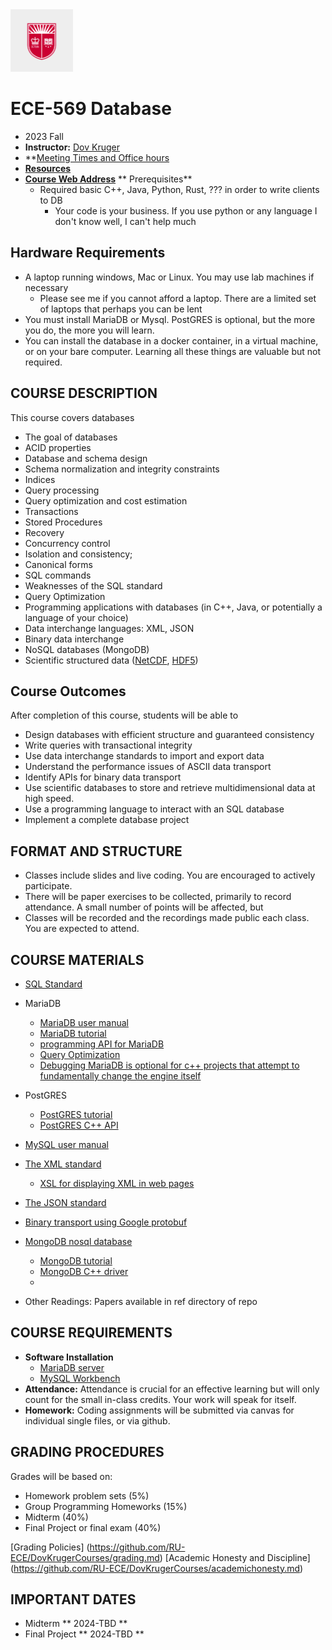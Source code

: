 <a href="https://www.ece.rutgers.edu">
  <img src="assets/RUshield.png" alt="Rutgers University" width="100">
</a>

# ECE-569 Database
* 2023 Fall
* **Instructor:**  [Dov Kruger](https://RU-ECE/DovKrugerCourses/DovKrugerBio.md)
* **[Meeting Times and Office hours](https://bit.ly/3ObwKEr)
* **[Resources](https:github.com//RU-ece/DovKrugerCourses/DovKrugerBio.md)**
* **[Course Web Address](https://github.com/RU-ECE/ECE569-DB)**
** Prerequisites**
  * Required basic C++, Java, Python, Rust, ??? in order to write clients to DB
    * Your code is your business. If you use python or any language I don't know well, I can't help much

## Hardware Requirements

* A laptop running windows, Mac or Linux. You may use lab machines if necessary
  * Please see me if you cannot afford a laptop. There are a limited set of laptops that perhaps you can be lent
* You must install MariaDB or Mysql. PostGRES is optional, but the more you do, the more you will learn.
* You can install the database in a docker container, in a virtual machine, or on your bare computer. Learning all these things are valuable but not required.

## COURSE DESCRIPTION

This course covers databases

* The goal of databases
* ACID properties
* Database and schema design
* Schema normalization and integrity constraints
* Indices
* Query processing
* Query optimization and cost estimation
* Transactions
* Stored Procedures
* Recovery
* Concurrency control
* Isolation and consistency; 
* Canonical forms
* SQL commands
* Weaknesses of the SQL standard
* Query Optimization
* Programming applications with databases (in C++, Java, or potentially a language of your choice)
* Data interchange languages: XML, JSON
* Binary data interchange
* NoSQL databases (MongoDB)
* Scientific structured data ([NetCDF](https://docs.unidata.ucar.edu/netcdf-c/current/), [HDF5](https://www.hdfgroup.org/))

## Course Outcomes

After completion of this course, students will be able to
*  Design databases with efficient structure and guaranteed consistency
*  Write queries with transactional integrity
*  Use data interchange standards to import and export data
*  Understand the performance issues of ASCII data transport
*  Identify APIs for binary data transport
*  Use scientific databases to store and retrieve multidimensional data at high speed. 
*  Use a programming language to interact with an SQL database
*  Implement a complete database project
  
## FORMAT AND STRUCTURE
* Classes include slides and live coding. You are encouraged to actively participate.
* There will be paper exercises to be collected, primarily to record attendance. A small number of points will be affected, but 
* Classes will be recorded and the recordings made public each class. You are expected to attend.

## COURSE MATERIALS

* [SQL Standard](https://en.wikipedia.org/wiki/ISO/IEC_9075)
* MariaDB
  * [MariaDB user manual](https://mariadb.com/kb/en/documentation/)
  * [MariaDB tutorial](https://www.mariadbtutorial.com/)
  * [programming API for MariaDB](https://mariadb.com/docs/server/connect/programming-languages/)
  * [Query Optimization](https://mariadb.com/kb/en/query-optimizations/)
  * [Debugging MariaDB is optional for c++ projects that attempt to fundamentally change the engine itself](https://mariadb.com/kb/en/debugging-mariadb-with-a-debugger/)
* PostGRES
  * [PostGRES tutorial](https://www.postgresql.org/docs/current/tutorial.html)
  * [PostGRES C++ API](https://www.postgresql.org/docs/7.2/libpqplusplus.html)
* [MySQL user manual](https://dev.mysql.com/doc/refman/8.0/en/)

* [The XML standard](https://www.w3.org/TR/xml/)
  * [XSL for displaying XML in web pages](https://www.w3.org/Style/XSL/)
* [The JSON standard](https://www.json.org/json-en.html)
* [Binary transport using Google protobuf](https://protobuf.dev/)
* [MongoDB nosql database](https://www.mongodb.com/)
  * [MongoDB tutorial]()
  * [MongoDB C++ driver](https://www.mongodb.com/docs/drivers/cxx/)
  * []()

* Other Readings: 	Papers available in ref directory of repo

## COURSE REQUIREMENTS

* **Software Installation**
  * [MariaDB server](https://mariadb.org/download/) 
  * [MySQL Workbench](https://dev.mysql.com/downloads/workbench/)  
* **Attendance:**	Attendance is crucial for an effective learning but will only count for the small in-class credits. Your work will speak for itself.
* **Homework:** 	Coding assignments will be submitted via canvas for individual single files, or via github.

## GRADING PROCEDURES
Grades will be based on:
* Homework problem sets                                (5%)
* Group Programming Homeworks                         (15%)
* Midterm                                             (40%)
* Final Project or final exam                         (40%)

[Grading Policies] (https://github.com/RU-ECE/DovKrugerCourses/grading.md)
[Academic Honesty and Discipline] (https://github.com/RU-ECE/DovKrugerCourses/academichonesty.md)

## IMPORTANT DATES
* Midterm          ** 2024-TBD **
* Final Project    ** 2024-TBD **
